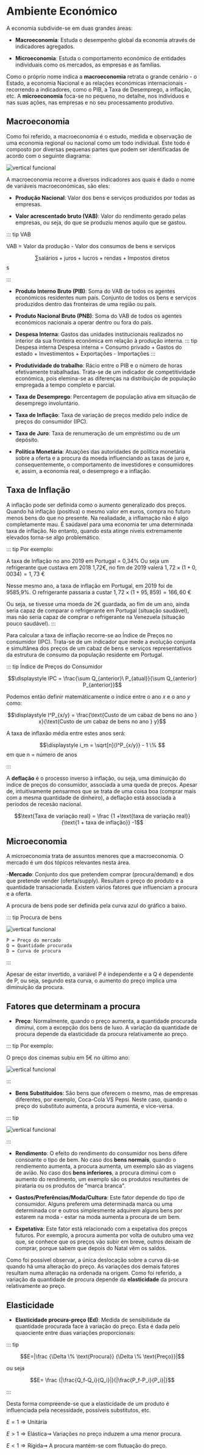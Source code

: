 # Ambiente Económico

A economia subdivide-se em duas grandes áreas:

- **Macroeconomia**: Estuda o desempenho global da economia através de indicadores agregados.

* **Microeconomia**: Estuda o comportamento económico de entidades individuais como os mercados, as empresas e as famílias.

Como o próprio nome indica a **macroeconomia** retrata o grande cenário - o Estado, a economia Nacional e as relações económicas internacionais - recorrendo a indicadores, como o PIB, a Taxa de Desemprego, a inflação, etc. A **microeconomia** foca-se no pequeno, no detalhe, nos individuos e nas suas ações, nas empresas e no seu processamento produtivo.

## Macroeconomia

Como foi referido, a macroeconomia é o estudo, medida e observação de uma economia regional ou nacional como um todo individual. Este todo é composto por diversas pequenas partes que podem ser identificadas de acordo com o seguinte diagrama:

![vertical funcional](./img/img8.png)

A macroeconomia recorre a diversos indicadores aos quais é dado o nome de variáveis macroeconómicas, são eles:

- **Produção Nacional**: Valor dos bens e serviços produzidos por todas as empresas.

* **Valor acrescentado bruto (VAB)**: Valor do rendimento gerado pelas empresas, ou seja, do que se produziu menos aquilo que se gastou.

::: tip VAB

VAB = Valor da produção - Valor dos consumos de bens e serviços

$$\sum \text{salários} + \text{juros} + \text{lucros} + \text{rendas} + \text{Impostos diretos}$$s

:::

- **Produto Interno Bruto (PIB)**: Soma do VAB de todos os agentes económicos residentes num país. Conjunto de todos os bens e serviços produzidos dentro das fronteiras de uma região ou país.

* **Produto Nacional Bruto (PNB)**: Soma do VAB de todos os agentes económicos nacionais a operar dentro ou fora do país.

- **Despesa Interna**: Gastos das unidades institucionais realizados no interior da sua fronteira económica em relação à produção interna.
  ::: tip Despesa interna
  Despesa interna = Consumo privado + Gastos do estado + Investimentos + Exportações - Importações
  :::

* **Produtividade do trabalho**: Rácio entre o PIB e o número de horas efetivamente trabalhadas. Trata-se de um indicador de competitividade económica, pois elemina-se as diferenças na distribuição de população empregada a tempo completo e parcial.

- **Taxa de Desemprego**: Percentagem de população ativa em situação de desemprego involuntário.

* **Taxa de Inflação**: Taxa de variação de preços medido pelo indice de preços do consumidor (IPC).

- **Taxa de Juro**: Taxa de renumeração de um empréstimo ou de um depósito.

* **Política Monetária**: Atuações das autoridades de política monetária sobre a oferta e a procura da moeda influenciando as taxas de juro e, consequentemente, o comportamento de investidores e consumidores e, assim, a economia real, o desemprego e a inflação.

## Taxa de Inflação

A inflação pode ser definida como o aumento generalizado dos preços. Quando há inflação (positiva) o mesmo valor em euros, compra no futuro menos bens do que no presente. Na realiadade, a inflamação não é algo completamente mau. É saúdavel para uma economia ter uma determinada taxa de inflação. No entanto, quando esta atinge niveis extremamente elevados torna-se algo problemático.

::: tip Por exemplo:

A taxa de Inflação no ano 2019 em Portugal = 0,34% Ou seja um refrigerante que custava em 2018 1,72€, no fim de 2019 valerá
$1,72 \times (1+0,0034) = 1,73$ €

Nesse mesmo ano, a taxa de inflação em Portugal, em 2019 foi de 9585,9%. O refrigerante passaria a custar $1,72 \times (1+95,859) = 166,60$ €

Ou seja, se tivesse uma moeda de 2€ guardada, ao fim de um ano, ainda seria capaz de comparar o refrigerante em Portugal (situação saudável), mas não seria capaz de comprar o refrigerante na Venezuela (situação pouco saudável).
:::

Para calcular a taxa de inflação recorre-se ao Índice de Preços no consumidor (IPC). Trata-se de um indicador que mede a evolução conjunta e simultânea dos preços de um cabaz de bens e serviços representativos da estrutura de consumo da população residente em Portugal.

::: tip Índice de Preços do Consumidor

$$\displaystyle IPC = \frac{\sum  Q_{anterior}\ P_{atual}}{\sum  Q_{anterior} P_{anterior}}$$

Podemos então definir matemáticamente o índice entre o ano $x$ e o ano $y$ como:

$$\displaystyle I^P_{x/y} = \frac{\text{Custo de um cabaz de bens no ano } x}{\text{Custo de um cabaz de bens no ano } y}$$

A taxa de inflaxão média entre estes anos será:

$$\displaystyle i_m = \sqrt[n]{I^P_{x/y}} - 1 \% $$
em que n = número de anos

:::

A **deflação** é o processo inverso à inflação, ou seja, uma diminuição do indice de preços do consumidor, associada a uma queda de preços. Apesar de, intuitivamente pensarmos que se trata de uma coisa boa (comprar mais com a mesma quantidade de dinheiro), a deflação está associada a períodos de recesão nacional.

$$\text{Taxa de variação real} = \frac {1 +\text{taxa de variação real}} {\text{1 + taxa de inflação}} -1$$

## Microeconomia

A microeconomia trata de assuntos menores que a macroeconomia. O mercado é um dos tópicos relevantes nesta área.

-**Mercado**: Conjunto dos que pretendem comprar (procura/demand) e dos que pretende vender (oferta/supply). Resultam o preço do produto e a quantidade transacionada. Existem vários fatores que influenciam a procura e a oferta.

A procura de bens pode ser definida pela curva azul do gráfico a baixo.

::: tip Procura de bens

![vertical funcional](./img/img9.png)

    P = Preço do mercado
    Q = Quantidade procurada
    D = Curva de procura

:::

Apesar de estar invertido, a variável P é independente e a Q é dependente de P, ou seja, segundo esta curva, o aumento do preço implica uma diminuição da procura.

## Fatores que determinam a procura

- **Preço**: Normalmente, quando o preço aumenta, a quantidade procurada diminui, com a excepção dos bens de luxo. A variação da quantidade de procura depende da elasticidade da procura relativamente ao preço.

::: tip Por exemplo:

O preço dos cinemas subiu em 5€ no último ano:

![vertical funcional](./img/img10.png)

:::

- **Bens Substituidos**: São bens que oferecem o mesmo, mas de empresas diferentes, por exemplo, Coca-Cola VS Pepsi. Neste caso, quando o preço do substituto aumenta, a procura aumenta, e vice-versa.

::: tip

![vertical funcional](./img/img11.png)

:::

- **Rendimento**: O efeito do rendimento do consumidor nos bens difere consoante o tipo de bem. No caso dos **bens normais**, quando o rendiemento aumenta, a procura aumenta, um exemplo são as viagens de avião. No caso dos **bens inferiores**, a procura diminui com o aumento do rendimento, um exemplo são os produtos resultantes de pirataria ou os produtos de "marca branca".

- **Gastos/Preferências/Moda/Cultura**: Este fator depende do tipo de consumidor. Alguns preferem uma determinada marca ou uma determinada cor e outros simplesmente adquirem alguns bens por estarem na moda - estar na moda aumenta a procura de um bem.

- **Expetativa**: Este fator está relacionado com a expetativa dos preços futuros. Por exemplo, a procura aumenta por volta de outubro uma vez que, se conhece que os preços vão subir em breve, outros deixam de comprar, porque sabem que depois do Natal vêm os saldos.

Como foi possível observar, a única deslocação sobre a curva dá-se quando há uma alteração do preço. As variações dos demais fatores resultam numa alteração na ordenada na origem. Como foi referido, a variação da quantidade de procura depende da **elasticidade** da procura relativamente ao preço.

## Elasticidade

- **Elasticidade procura-preço (Ed)**: Medida de sensibilidade da quantidade procurada face à variação do preço. Esta é dada pelo quaociente entre duas variações proporcionais:

::: tip

$$E=|\frac {\Delta \% \text{Procura}} {\Delta \% \text{Preço}}|$$

ou seja

$$E= \frac {|\frac{Q_f-Q_i}{Q_i}|}{|\frac{P_f-P_i}{P_i}|}$$

:::

Desta forma compreende-se que a elasticidade de um produto é influenciada pela necessidade, possíveis substitutos, etc.

$E=1 \Rightarrow \text{Unitária}$

$E>1 \Rightarrow \text{Elástica} \rightsquigarrow$ Variações no preço induzem a uma menor procura.

$E<1 \Rightarrow \text{Rígida} \rightsquigarrow$ A procura mantém-se com flutuação do preço.
